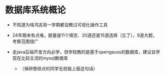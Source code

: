 # 数据库系统概论

- 不知道为啥鸿吉哥一学期都没教过可视化操作工具

- 24年期末有点难，题量是11个填空、20道还是15道选择（忘了），9道大题，考察范围很广

- 走java后端开发方向必学，但学校教的是基于opengauss的数据库，建议自学现在比较主流的mysql数据库

  - （保研卷绩点的同学无视我上面这句话）

  
